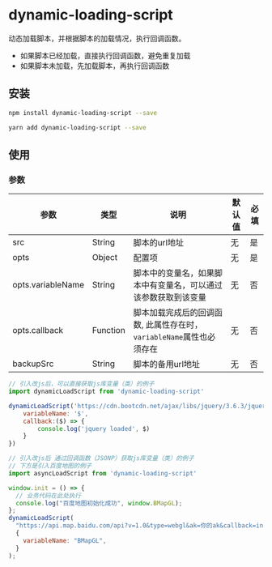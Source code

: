 # dynamic-loading-script

动态加载脚本，并根据脚本的加载情况，执行回调函数。
+ 如果脚本已经加载，直接执行回调函数，避免重复加载
+ 如果脚本未加载，先加载脚本，再执行回调函数

## 安装

``` bash
npm install dynamic-loading-script --save
```

``` bash
yarn add dynamic-loading-script --save
```

## 使用

### 参数

| 参数              | 类型     | 说明                                                                 | 默认值 | 必填 |
| ----------------- | -------- | -------------------------------------------------------------------- | ------ | ---- |
| src               | String   | 脚本的url地址                                                        | 无     | 是   |
| opts              | Object   | 配置项                                                               | 无     | 是   |
| opts.variableName | String   | 脚本中的变量名，如果脚本中有变量名，可以通过该参数获取到该变量       | 无     | 否   |
| opts.callback     | Function | 脚本加载完成后的回调函数, 此属性存在时，`variableName`属性也必须存在 | 无     | 否   |
| backupSrc         | String   | 脚本的备用url地址                                                    | 无     | 否   |



``` javascript
// 引入改js后，可以直接获取js库变量（类）的例子
import dynamicLoadScript from 'dynamic-loading-script'

dynamicLoadScript('https://cdn.bootcdn.net/ajax/libs/jquery/3.6.3/jquery.min.js', {
    variableName: '$',
    callback:($) => {
        console.log('jquery loaded', $)
    }
})
```

``` javascript
// 引入改js后 通过回调函数（JSONP）获取js库变量（类）的例子
// 下方是引入百度地图的例子
import asyncLoadScript from 'dynamic-loading-script'

window.init = () => {
  // 业务代码在此处执行
  console.log("百度地图初始化成功", window.BMapGL);
};
dynamicLoadScript(
  "https://api.map.baidu.com/api?v=1.0&type=webgl&ak=你的ak&callback=init",
  {
    variableName: "BMapGL",
  }
);
```



